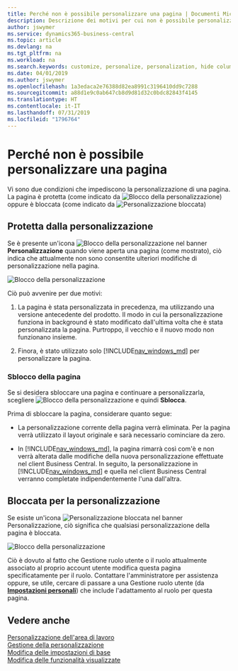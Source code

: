 ```yaml
---
title: Perché non è possibile personalizzare una pagina | Documenti Microsoft
description: Descrizione dei motivi per cui non è possibile personalizzare una pagina e delle azioni che è possibile intraprendere per sbloccare la pagina e personalizzarla.
author: jswymer
ms.service: dynamics365-business-central
ms.topic: article
ms.devlang: na
ms.tgt_pltfrm: na
ms.workload: na
ms.search.keywords: customize, personalize, personalization, hide columns, remove fields, move fields
ms.date: 04/01/2019
ms.author: jswymer
ms.openlocfilehash: 1a3edaca2e76388d82ea8991c3196410dd9c7288
ms.sourcegitcommit: a88d1e9c0ab647cb8d9d81d32c0bdc82843f4145
ms.translationtype: HT
ms.contentlocale: it-IT
ms.lasthandoff: 07/31/2019
ms.locfileid: "1796764"
---
```

# <a name="why-a-page-is-locked-from-personalization"></a>Perché non è possibile personalizzare una pagina

Vi sono due condizioni che impediscono la personalizzazione di una pagina. La pagina è protetta (come indicato da ![Blocco della personalizzazione](media/personalization-lock-icon.png "Blocco della personalizzazione")) oppure è bloccata (come indicato da ![Personalizzazione bloccata](media/personalization-blocked-icon.png "Personalizzazione bloccata"))

## <a name="locked-from-personalizing"></a>Protetta dalla personalizzazione

Se è presente un'icona ![Blocco della personalizzazione](media/personalization-lock-icon.png "Blocco della personalizzazione") nel banner **Personalizzazione** quando viene aperta una pagina (come mostrato), ciò indica che attualmente non sono consentite ulteriori modifiche di personalizzazione nella pagina.

![Blocco della personalizzazione](media/personalization-locked.png "Blocco della personalizzazione")


<!-- This is because we changed the way personalization works behind the scenes since the last time that you personalized the page. Unfortunately, the old way and new of doing things do not work together.

The page currently includes the last personalization changes that you made. If you want to continue personalizing the page, then you can choose the lock icon and then **Unlock**. Just be aware that if you choose to unlock the page, the current personalization of the page will be cleared, and you will have to start from scratch.
-->

Ciò può avvenire per due motivi:

1. La pagina è stata personalizzata in precedenza, ma utilizzando una versione antecedente del prodotto. Il modo in cui la personalizzazione funziona in background è stato modificato dall'ultima volta che è stata personalizzata la pagina. Purtroppo, il vecchio e il nuovo modo non funzionano insieme.

2. Finora, è stato utilizzato solo [!INCLUDE[nav_windows_md](includes/nav_windows_md.md)] per personalizzare la pagina.

### <a name="unlocking-the-page"></a>Sblocco della pagina

Se si desidera sbloccare una pagina e continuare a personalizzarla, scegliere ![Blocco della personalizzazione](media/personalization-lock-icon.png "Blocco della personalizzazione") e quindi **Sblocca**.  

Prima di sbloccare la pagina, considerare quanto segue:

- La personalizzazione corrente della pagina verrà eliminata. Per la pagina verrà utilizzato il layout originale e sarà necessario cominciare da zero.

- In [!INCLUDE[nav_windows_md](includes/nav_windows_md.md)], la pagina rimarrà così com'è e non verrà alterata dalle modifiche della nuova personalizzazione effettuate nel client Business Central. In seguito, la personalizzazione in [!INCLUDE[nav_windows_md](includes/nav_windows_md.md)] e quella nel client Business Central verranno completate indipendentemente l'una dall'altra.

## <a name="blocked-from-personalizing"></a>Bloccata per la personalizzazione

Se esiste un'icona ![Personalizzazione bloccata](media/personalization-blocked-icon.png "Personalizzazione bloccata") nel banner Personalizzazione, ciò significa che qualsiasi personalizzazione della pagina è bloccata.

![Blocco della personalizzazione](media/personalization-blocked.png "Blocco della personalizzazione")

Ciò è dovuto al fatto che Gestione ruolo utente o il ruolo attualmente associato al proprio account utente modifica questa pagina specificatamente per il ruolo. Contattare l'amministratore per assistenza oppure, se utile, cercare di passare a una Gestione ruolo utente (da [**Impostazioni personali**](https://businesscentral.dynamics.com?page=9176 "Passare direttamente alla pagina Impostazioni utente in Business Central")) che include l'adattamento al ruolo per questa pagina.

## <a name="see-also"></a>Vedere anche
[Personalizzazione dell'area di lavoro](ui-personalization-manage.md)  
[Gestione della personalizzazione](ui-personalization-manage.md)  
[Modifica delle impostazioni di base](ui-change-basic-settings.md)  
[Modifica delle funzionalità visualizzate](ui-experiences.md)  

